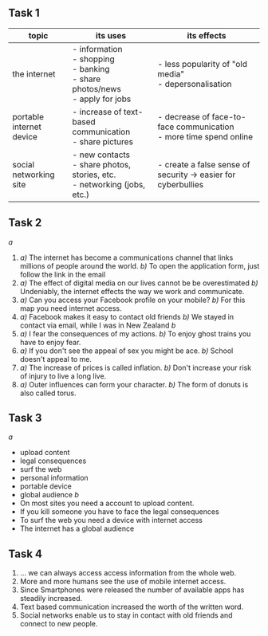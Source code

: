 ## Task 1
| topic                    | its uses                                                                                        | its effects                                                             |
| ------------------------ | ----------------------------------------------------------------------------------------------- | ----------------------------------------------------------------------- |
| the internet             | - information </br> - shopping </br> - banking </br> - share photos/news </br> - apply for jobs | - less popularity of "old media" </br> - depersonalisation              |
| portable internet device | - increase of text-based communication </br> - share pictures                                   | - decrease of face-to-face communication </br> - more time spend online |
| social networking site   | - new contacts </br> - share photos, stories, etc. </br> - networking (jobs, etc.)              | - create a false sense of security -> easier for cyberbullies           |

## Task 2
*a*
1. *a)* The internet has become a communications channel that links millions of people around the world.
   *b)* To open the application form, just follow the link in the email
2. *a)* The effect of digital media on our lives cannot be be overestimated
   *b)* Undeniably, the internet effects the way we work and communicate.
3. *a)* Can you access your Facebook profile on your mobile?
   *b)* For this map you need internet access.
5. *a)* Facebook makes it easy to contact old friends
   *b)* We stayed in contact via email, while I was in New Zealand
*b*
1. *a)* I fear the consequences of my actions.
   *b)* To enjoy ghost trains you have to enjoy fear.
2. *a)* If you don't see the appeal of sex you might be ace.
   *b)* School doesn't appeal to me.
3. *a)* The increase of prices is called inflation. 
   *b)* Don't increase your risk of injury to live a long live.
4. *a)* Outer influences can form your character.
   *b)* The form of donuts is also called torus. 

## Task 3
*a*
- upload content
- legal consequences
- surf the web
- personal information
- portable device
- global audience
*b*
- On most sites you need a account to upload content.
- If you kill someone you have to face the legal consequences
- To surf the web you need a device with internet access
- The internet has a global audience

## Task 4
1. ... we can always access access information from the whole web. 
2. More and more humans see the use of mobile internet access. 
3. Since Smartphones were released the number of available apps has steadily increased. 
4. Text based communication increased the worth of the written word.
5. Social networks enable us to stay in contact with old friends and connect to new people.  
